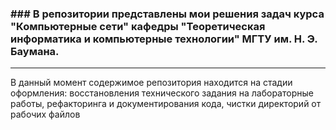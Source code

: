 ### ### В репозитории представлены мои решения задач курса "Компьютерные сети" кафедры "Теоретическая информатика и компьютерные технологии" МГТУ им. Н. Э. Баумана.
***
В данный момент содержимое репозитория находится на стадии оформления: восстановления технического задания на лабораторные работы, рефакторинга и документирования кода, чистки директорий от рабочих файлов